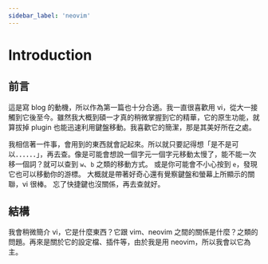 ```yaml
---
sidebar_label: 'neovim'
---
```


# Introduction
## 前言
這是寫 blog 的動機，所以作為第一篇也十分合適。我一直很喜歡用 vi，從大一接觸到它後至今。雖然我大概到碩一才真的稍微掌握到它的精華，它的原生功能，就算拔掉 plugin 也能迅速利用鍵盤移動。我喜歡它的簡潔，那是其美好所在之處。

我相信著一件事，會用到的東西就會記起來。所以就只要記得想「是不是可以．．．．．．」，再去查。像是可能會想說一個字元一個字元移動太慢了，能不能一次移一個詞？就可以查到 `w`、`b` 之類的移動方式。
或是你可能會不小心按到 `e`，發現它也可以移動你的游標。
大概就是帶著好奇心還有覺察鍵盤和螢幕上所顯示的關聯，vi 很棒。
忘了快捷鍵也沒關係，再去查就好。

## 結構
我會稍微簡介 vi，它是什麼東西？它跟 vim、neovim 之間的關係是什麼？之類的問題。再來是關於它的設定檔、插件等，由於我是用 neovim，所以我會以它為主。
